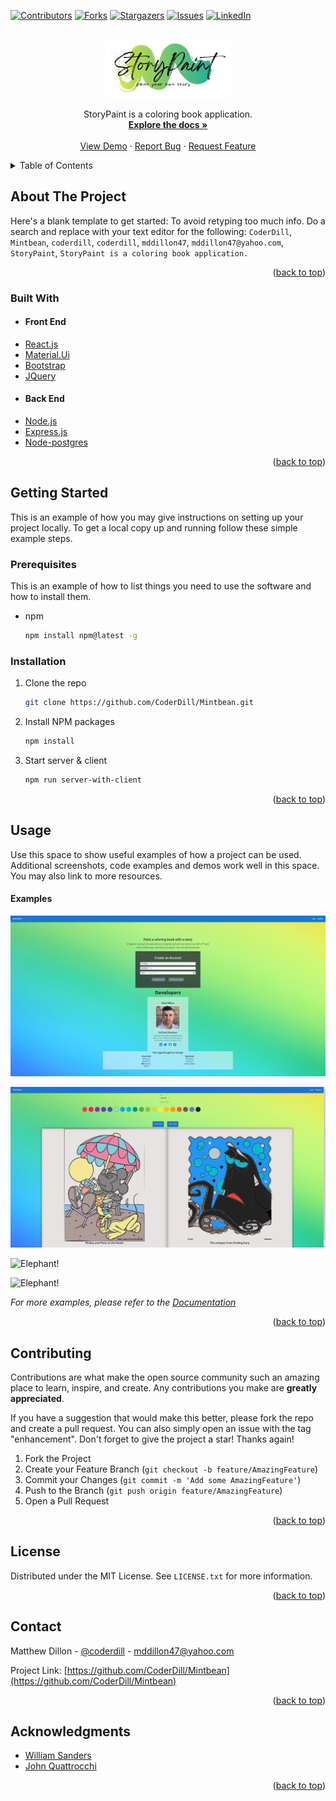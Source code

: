 <div id="top"></div>
<!--
*** Thanks for checking out the Best-README-Template. If you have a suggestion
*** that would make this better, please fork the repo and create a pull request
*** or simply open an issue with the tag "enhancement".
*** Don't forget to give the project a star!
*** Thanks again! Now go create something AMAZING! :D
-->



<!-- PROJECT SHIELDS -->
<!--
*** I'm using markdown "reference style" links for readability.
*** Reference links are enclosed in brackets [ ] instead of parentheses ( ).
*** See the bottom of this document for the declaration of the reference variables
*** for contributors-url, forks-url, etc. This is an optional, concise syntax you may use.
*** https://www.markdownguide.org/basic-syntax/#reference-style-links
-->
[![Contributors][contributors-shield]][contributors-url]
[![Forks][forks-shield]][forks-url]
[![Stargazers][stars-shield]][stars-url]
[![Issues][issues-shield]][issues-url]
[![LinkedIn][linkedin-shield]][linkedin-url]


<!-- PROJECT LOGO -->
<br />
<div align="center">
  <a href="https://github.com/CoderDill/Mintbean">
    <img src="./frontend/src/assets/images/StoryPaint2.png" alt="Logo" width="200">
  </a>

  <p align="center">
    StoryPaint is a coloring book application.
    <br />
    <a href="https://github.com/CoderDill/Mintbean"><strong>Explore the docs »</strong></a>
    <br />
    <br />
    <a href="https://github.com/CoderDill/Mintbean">View Demo</a>
    ·
    <a href="https://github.com/CoderDill/Mintbean/issues">Report Bug</a>
    ·
    <a href="https://github.com/CoderDill/Mintbean/issues">Request Feature</a>
  </p>
</div>


<!-- TABLE OF CONTENTS -->
<details>
  <summary>Table of Contents</summary>
  <ol>
    <li>
      <a href="#about-the-project">About The Project</a>
      <ul>
        <li><a href="#built-with">Built With</a></li>
      </ul>
    </li>
    <li>
      <a href="#getting-started">Getting Started</a>
      <ul>
        <li><a href="#prerequisites">Prerequisites</a></li>
        <li><a href="#installation">Installation</a></li>
      </ul>
    </li>
    <li><a href="#usage">Usage</a></li>
    <li><a href="#roadmap">Roadmap</a></li>
    <li><a href="#contributing">Contributing</a></li>
    <li><a href="#license">License</a></li>
    <li><a href="#contact">Contact</a></li>
    <li><a href="#acknowledgments">Acknowledgments</a></li>
  </ol>
</details>

<!-- ABOUT THE PROJECT -->
## About The Project

Here's a blank template to get started: To avoid retyping too much info. Do a search and replace with your text editor for the following: `CoderDill`, `Mintbean`, `coderdill`, `coderdill`, `mddillon47`, `mddillon47@yahoo.com`, `StoryPaint`, `StoryPaint is a coloring book application.`

<p align="right">(<a href="#top">back to top</a>)</p>



### Built With

* #### Front End
* [React.js](https://reactjs.org/)
* [Material.Ui](https://mui.com/)
* [Bootstrap](https://getbootstrap.com)
* [JQuery](https://jquery.com)
* #### Back End
* [Node.js](https://nodejs.org/)
* [Express.js](https://expressjs.com/)
* [Node-postgres](https://node-postgres.com/)



<p align="right">(<a href="#top">back to top</a>)</p>


<!-- GETTING STARTED -->
## Getting Started

This is an example of how you may give instructions on setting up your project locally.
To get a local copy up and running follow these simple example steps.

### Prerequisites

This is an example of how to list things you need to use the software and how to install them.
* npm
  ```sh
  npm install npm@latest -g
  ```

### Installation

1. Clone the repo
   ```sh
   git clone https://github.com/CoderDill/Mintbean.git
   ```
2. Install NPM packages
   ```sh
   npm install
   ```
3. Start server & client
   ```sh
   npm run server-with-client
   ```

<p align="right">(<a href="#top">back to top</a>)</p>



<!-- USAGE EXAMPLES -->
## Usage

Use this space to show useful examples of how a project can be used. Additional screenshots, code examples and demos work well in this space. You may also link to more resources.

#### Examples

![LandingPage!](/images/storypaintLP.png "Landing Page")

![ColorPage!](/images/storypaint.png "Color Page")

![Elephant!](/images/octopus.png "Octopus")

![Elephant!](/images/elephant_colored.png "Elephant")


_For more examples, please refer to the [Documentation](https://example.com)_

<p align="right">(<a href="#top">back to top</a>)</p>

<!-- CONTRIBUTING -->
## Contributing

Contributions are what make the open source community such an amazing place to learn, inspire, and create. Any contributions you make are **greatly appreciated**.

If you have a suggestion that would make this better, please fork the repo and create a pull request. You can also simply open an issue with the tag "enhancement".
Don't forget to give the project a star! Thanks again!

1. Fork the Project
2. Create your Feature Branch (`git checkout -b feature/AmazingFeature`)
3. Commit your Changes (`git commit -m 'Add some AmazingFeature'`)
4. Push to the Branch (`git push origin feature/AmazingFeature`)
5. Open a Pull Request

<p align="right">(<a href="#top">back to top</a>)</p>



<!-- LICENSE -->
## License

Distributed under the MIT License. See `LICENSE.txt` for more information.

<p align="right">(<a href="#top">back to top</a>)</p>



<!-- CONTACT -->
## Contact

Matthew Dillon - [@coderdill](https://twitter.com/coderdill) - mddillon47@yahoo.com

Project Link: [https://github.com/CoderDill/Mintbean](https://github.com/CoderDill/Mintbean)

<p align="right">(<a href="#top">back to top</a>)</p>



<!-- ACKNOWLEDGMENTS -->
## Acknowledgments

* [William Sanders](https://www.linkedin.com/in/williamsanders81/)
* [John Quattrocchi](https://www.linkedin.com/in/jquatjr/)

<p align="right">(<a href="#top">back to top</a>)</p>


<!-- MARKDOWN LINKS & IMAGES -->
<!-- https://www.markdownguide.org/basic-syntax/#reference-style-links -->
[contributors-shield]: https://img.shields.io/github/contributors/CoderDill/Mintbean.svg?style=for-the-badge
[contributors-url]: https://github.com/CoderDill/Mintbean/graphs/contributors
[forks-shield]: https://img.shields.io/github/forks/CoderDill/Mintbean.svg?style=for-the-badge
[forks-url]: https://github.com/CoderDill/Mintbean/network/members
[stars-shield]: https://img.shields.io/github/stars/CoderDill/Mintbean.svg?style=for-the-badge
[stars-url]: https://github.com/CoderDill/Mintbean/stargazers
[issues-shield]: https://img.shields.io/github/issues/CoderDill/Mintbean.svg?style=for-the-badge
[issues-url]: https://github.com/CoderDill/Mintbean/issues
[license-shield]: https://img.shields.io/github/license/CoderDill/Mintbean.svg?style=for-the-badge
[license-url]: https://github.com/CoderDill/Mintbean/blob/master/LICENSE.txt
[linkedin-shield]: https://img.shields.io/badge/-LinkedIn-black.svg?style=for-the-badge&logo=linkedin&colorB=555
[linkedin-url]: https://linkedin.com/in/coderdill
[product-screenshot]: images/screenshot.png

